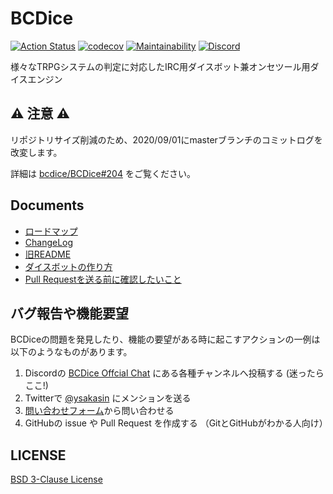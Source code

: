 # BCDice

[![Action Status](https://github.com/bcdice/BCDice/workflows/Test/badge.svg?branch=master)](https://github.com/bcdice/BCDice/actions)
[![codecov](https://codecov.io/gh/bcdice/BCDice/branch/master/graph/badge.svg)](https://codecov.io/gh/bcdice/BCDice)
[![Maintainability](https://api.codeclimate.com/v1/badges/15261694a7d758c4309f/maintainability)](https://codeclimate.com/github/bcdice/BCDice/maintainability)
[![Discord](https://img.shields.io/discord/597133335243784192.svg?color=7289DA&logo=discord&logoColor=fff)][invite discord]

様々なTRPGシステムの判定に対応したIRC用ダイスボット兼オンセツール用ダイスエンジン

## :warning: 注意 :warning:

リポジトリサイズ削減のため、2020/09/01にmasterブランチのコミットログを改変します。

詳細は [bcdice/BCDice#204](https://github.com/bcdice/BCDice/issues/204) をご覧ください。

## Documents

- [ロードマップ](ROADMAP.md)
- [ChangeLog](CHANGELOG.md)
- [旧README](docs/README.txt)
- [ダイスボットの作り方](docs/how_to_make_dicebot.md)
- [Pull Requestを送る前に確認したいこと](https://github.com/bcdice/BCDice/wiki/Pull-Requestを送る前に確認したいこと)

## バグ報告や機能要望

BCDiceの問題を発見したり、機能の要望がある時に起こすアクションの一例は以下のようなものがあります。

1. Discordの [BCDice Offcial Chat][invite discord] にある各種チャンネルへ投稿する (迷ったらここ!)
2. Twitterで [@ysakasin](https://twitter.com/ysakasin) にメンションを送る
3. [問い合わせフォーム](https://forms.gle/yquupEAKbBTHzYF8A)から問い合わせる
4. GitHubの issue や Pull Request を作成する （GitとGitHubがわかる人向け）

## LICENSE

[BSD 3-Clause License](LICENSE)


[invite discord]:https://discord.gg/x5MMKWA
